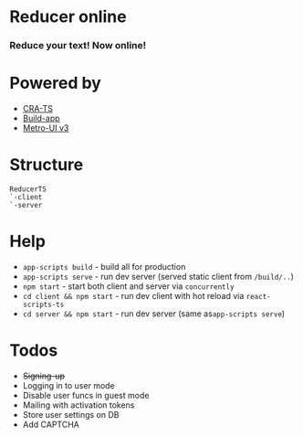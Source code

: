 # Reducer online

### Reduce your text! Now online!

# Powered by

*   [CRA-TS](https://github.com/wmonk/create-react-app-typescript)
*   [Build-app](https://github.com/build-js-app/build-app)
*   [Metro-UI v3](https://metroui.org.ua/)

# Structure

```
ReducerTS
`-client
`-server
```

# Help

*   `app-scripts build` - build all for production
*   `app-scripts serve` - run dev server (served static client from `/build/..`)
*   `npm start` - start both client and server via `concurrently`
*   `cd client && npm start` - run dev client with hot reload via `react-scripts-ts`
*   `cd server && npm start` - run dev server (same as`app-scripts serve`)

# Todos

*   ~~Signing-up~~
*   Logging in to user mode
*   Disable user funcs in guest mode
*   Mailing with activation tokens
*   Store user settings on DB
*   Add CAPTCHA
